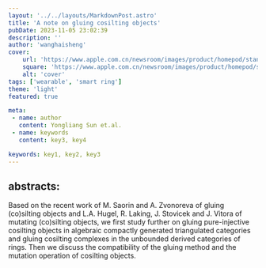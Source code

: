 ```yaml
---
layout: '../../layouts/MarkdownPost.astro'
title: 'A note on gluing cosilting objects'
pubDate: 2023-11-05 23:02:39
description: ''
author: 'wanghaisheng'
cover:
    url: 'https://www.apple.com.cn/newsroom/images/product/homepod/standard/Apple-HomePod-hero-230118_big.jpg.large_2x.jpg'
    square: 'https://www.apple.com.cn/newsroom/images/product/homepod/standard/Apple-HomePod-hero-230118_big.jpg.large_2x.jpg'
    alt: 'cover'
tags: ['wearable', 'smart ring'] 
theme: 'light'
featured: true

meta:
 - name: author
   content: Yongliang Sun et.al.
 - name: keywords
   content: key3, key4

keywords: key1, key2, key3
---
```


## abstracts:
Based on the recent work of M. Saorin and A. Zvonoreva of gluing (co)silting objects and L.A. Hugel, R. Laking, J. Stovicek and J. Vitora of mutating (co)silting objects, we first study further on gluing pure-injective cosilting objects in algebraic compactly generated triangulated categories and gluing cosilting complexes in the unbounded derived categories of rings. Then we discuss the compatibility of the gluing method and the mutation operation of cosilting objects.
